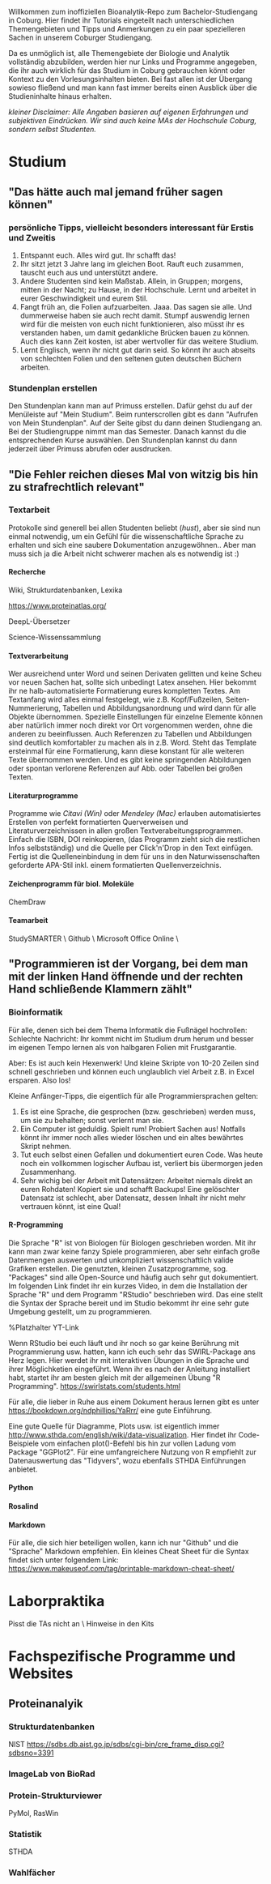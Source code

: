 Willkommen zum inoffiziellen Bioanalytik-Repo zum Bachelor-Studiengang in Coburg.
Hier findet ihr Tutorials eingeteilt nach unterschiedlichen Themengebieten und 
Tipps und Anmerkungen zu ein paar spezielleren Sachen in unserem Coburger Studiengang.

Da es unmöglich ist, alle Themengebiete der Biologie und Analytik vollständig abzubilden, 
werden hier nur Links und Programme angegeben, die ihr auch wirklich für das Studium in Coburg 
gebrauchen könnt oder Kontext zu den Vorlesungsinhalten bieten. 
Bei fast allen ist der Übergang sowieso fließend und man kann fast immer 
bereits einen Ausblick über die Studieninhalte hinaus erhalten.

_kleiner Disclaimer: Alle Angaben basieren auf eigenen Erfahrungen und subjektiven Eindrücken. Wir sind auch keine MAs der Hochschule Coburg, sondern selbst Studenten._

# Studium

## "Das hätte auch mal jemand früher sagen können"
### persönliche Tipps, vielleicht besonders interessant für Erstis und Zweitis

1. Entspannt euch. Alles wird gut. Ihr schafft das!
2. Ihr sitzt jetzt 3 Jahre lang im gleichen Boot. Rauft euch zusammen, tauscht euch aus und unterstützt andere. 
3. Andere Studenten sind kein Maßstab. Allein, in Gruppen; morgens, mitten in der Nacht; zu Hause, in der Hochschule. Lernt und arbeitet in eurer Geschwindigkeit und eurem Stil. 
4. Fangt früh an, die Folien aufzuarbeiten. Jaaa. Das sagen sie alle. Und dummerweise haben sie auch recht damit. Stumpf auswendig lernen wird für die meisten von euch nicht funktionieren, also müsst ihr es verstanden haben, um damit gedankliche Brücken bauen zu können. Auch dies kann Zeit kosten, ist aber wertvoller für das weitere Studium. 
5. Lernt Englisch, wenn ihr nicht gut darin seid. So könnt ihr auch abseits von schlechten Folien und den seltenen guten deutschen Büchern arbeiten.

### Stundenplan erstellen

Den Stundenplan kann man auf Primuss erstellen. Dafür gehst du auf der Menüleiste auf "Mein Studium". Beim runterscrollen gibt es dann "Aufrufen von Mein Stundenplan".
Auf der Seite gibst du dann deinen Studiengang an. Bei der Studiengruppe nimmt man das Semester. Danach kannst du die entsprechenden Kurse auswählen. Den Stundenplan kannst du dann jederzeit über Primuss abrufen oder ausdrucken.

## "Die Fehler reichen dieses Mal von witzig bis hin zu strafrechtlich relevant"
### Textarbeit

Protokolle sind generell bei allen Studenten beliebt (*hust*), aber sie sind nun einmal notwendig, um ein Gefühl für die wissenschaftliche Sprache zu erhalten und sich eine saubere Dokumentation anzugewöhnen..
Aber man muss sich ja die Arbeit nicht schwerer machen als es notwendig ist :)

#### Recherche

Wiki, Strukturdatenbanken, Lexika

https://www.proteinatlas.org/

DeepL-Übersetzer

Science-Wissenssammlung

#### Textverarbeitung
Wer ausreichend unter Word und seinen Derivaten gelitten und keine Scheu vor neuen Sachen hat, sollte sich unbedingt Latex ansehen.
Hier bekommt ihr ne halb-automatisierte Formatierung eures kompletten Textes. Am Textanfang wird alles einmal festgelegt, wie z.B. Kopf/Fußzeilen, Seiten-Nummerierung, Tabellen und Abbildungsanordnung und wird dann für alle Objekte übernommen. Spezielle Einstellungen für einzelne Elemente können aber natürlich immer noch direkt vor Ort vorgenommen werden, ohne die anderen zu beeinflussen. Auch Referenzen zu Tabellen und Abbildungen sind deutlich komfortabler zu machen als in z.B. Word.
Steht das Template ersteinmal für eine Formatierung, kann diese konstant für alle weiteren Texte übernommen werden. 
Und es gibt keine springenden Abbildungen oder spontan verlorene Referenzen auf Abb. oder Tabellen bei großen Texten.

#### Literaturprogramme
Programme wie *Citavi (Win)* oder *Mendeley (Mac)* erlauben automatisiertes Erstellen von perfekt formatierten Querverweisen und Literaturverzeichnissen in allen großen Textverabeitungsprogrammen. Einfach die ISBN, DOI reinkopieren, (das Programm zieht sich die restlichen Infos selbstständig) und die Quelle per Click'n'Drop in den Text einfügen. Fertig ist die Quelleneinbindung in dem für uns in den Naturwissenschaften geforderte APA-Stil inkl. einem formatierten Quellenverzeichnis.

#### Zeichenprogramm für biol. Moleküle

ChemDraw

#### Teamarbeit



StudySMARTER \\
Github \\
Microsoft Office Online \\


## "Programmieren ist der Vorgang, bei dem man mit der linken Hand öffnende und der rechten Hand schließende Klammern zählt"
### Bioinformatik

Für alle, denen sich bei dem Thema Informatik die Fußnägel hochrollen:
Schlechte Nachricht: Ihr kommt nicht im Studium drum herum und besser im eigenen Tempo lernen als von halbgaren Folien mit Frustgarantie. 

Aber: Es ist auch kein Hexenwerk! Und kleine Skripte von 10-20 Zeilen sind schnell geschrieben und können euch unglaublich viel Arbeit z.B. in Excel ersparen. Also los!

Kleine Anfänger-Tipps, die eigentlich für alle Programmiersprachen gelten:

1. Es ist eine Sprache, die gesprochen (bzw. geschrieben) werden muss, um sie zu behalten; sonst verlernt man sie.
2. Ein Computer ist geduldig. Spielt rum! Probiert Sachen aus! Notfalls könnt ihr immer noch alles wieder löschen und ein altes bewährtes Skript nehmen.
3. Tut euch selbst einen Gefallen und dokumentiert euren Code. Was heute noch ein vollkommen logischer Aufbau ist, verliert bis übermorgen jeden Zusammenhang.
4. Sehr wichig bei der Arbeit mit Datensätzen: Arbeitet niemals direkt an euren Rohdaten! Kopiert sie und schafft Backups! Eine gelöschter Datensatz ist schlecht, aber Datensatz, dessen Inhalt ihr nicht mehr vertrauen könnt, ist eine Qual!



#### R-Programming

Die Sprache "R" ist von Biologen für Biologen geschrieben worden. Mit ihr kann man zwar keine fanzy Spiele programmieren, aber sehr einfach große Datenmengen auswerten und unkompliziert wissenschaftlich valide Grafiken erstellen. Die genutzten, kleinen Zusatzprogramme, sog. "Packages" sind alle Open-Source und häufig auch sehr gut dokumentiert.
Im folgenden Link findet ihr ein kurzes Video, in dem die Installation der Sprache "R" und dem Programm "RStudio" beschrieben wird. Das eine stellt die Syntax der Sprache bereit und im Studio bekommt ihr eine sehr gute Umgebung gestellt, um zu programmieren.

%Platzhalter YT-Link

Wenn RStudio bei euch läuft und ihr noch so gar keine Berührung mit Programmierung usw. hatten, kann ich euch sehr das SWIRL-Package ans Herz legen. Hier werdet ihr mit interaktiven Übungen in die Sprache und ihrer Möglichketien eingeführt. Wenn ihr es nach der Anleitung installiert habt, startet ihr am besten gleich mit der allgemeinen Übung "R Programming". https://swirlstats.com/students.html

Für alle, die lieber in Ruhe aus einem Dokument heraus lernen gibt es unter https://bookdown.org/ndphillips/YaRrr/ eine gute Einführung.

Eine gute Quelle für Diagramme, Plots usw. ist eigentlich immer http://www.sthda.com/english/wiki/data-visualization. Hier findet ihr Code-Beispiele vom einfachen plot()-Befehl bis hin zur vollen Ladung vom Package "GGPlot2". Für eine umfangreichere Nutzung von R empfiehlt zur Datenauswertung das "Tidyvers", wozu ebenfalls STHDA Einführungen anbietet.

#### Python

#### Rosalind

#### Markdown

Für alle, die sich hier beteiligen wollen, kann ich nur "Github" und die "Sprache" Markdown empfehlen.
Ein kleines Cheat Sheet für die Syntax findet sich unter folgendem Link: https://www.makeuseof.com/tag/printable-markdown-cheat-sheet/

# Laborpraktika

Pisst die TAs nicht an \\
Hinweise in den Kits



# Fachspezifische Programme und Websites
## Proteinanalyik 

### Strukturdatenbanken
NIST
https://sdbs.db.aist.go.jp/sdbs/cgi-bin/cre_frame_disp.cgi?sdbsno=3391

### ImageLab von BioRad
### Protein-Strukturviewer 

PyMol, RasWin

### Statistik

STHDA

### Wahlfächer






